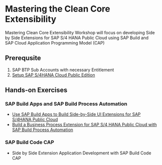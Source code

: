 # Mastering the Clean Core Extensibility
Mastering Clean Core Extensibility Workshop will focus on developing Side by Side Extensions for SAP S/4 HANA Public Cloud using SAP Build and SAP Cloud Application Programming Model (CAP)

## Prerequsite
1. SAP BTP Sub Accounts with necessary Entitlement 
2. [Setup SAP S/4HANA Cloud Public Edition](./setup/s4hana-cloud-config.md)

## Hands-on Exercises

### SAP Build Apps and SAP Build Process Automation
- [Use SAP Build Apps to Build Side-by-Side UI Extensions for SAP S/4HANA Public Cloud](../../build-apps/README.md)
- [Build a Business Process Extension for SAP S/4 HANA  Public Cloud with SAP Build Process Automation](../../build-process-automation/README.md)
### SAP Build Code CAP
- Side by Side Extension Application Development with SAP Build Code CAP

